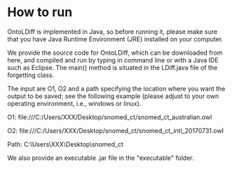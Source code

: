 # How to run
OntoLDiff is implemented in Java, so before running it, please make sure that you have Java Runtime Environment (JRE) installed on your computer.

We provide the source code for OntoLDiff, which can be downloaded from here, and compiled and run by typing in command line or with a Java IDE such as Eclipse. The main() method is situated in the LDiff.java file of the forgetting class.

The input are O1, O2 and a path specifying the location where you want the output to be saved; see the following example (please adjust to your own operating environment, i.e., windows or linux).

O1: file:///C:/Users/XXX/Desktop/snomed_ct/snomed_ct_australian.owl  

O2: file:///C:/Users/XXX/Desktop/snomed_ct/snomed_ct_intl_20170731.owl           

Path: C:\\Users\\XXX\\Desktop\\snomed_ct 

We also provide an executable .jar file in the "executable" folder.
